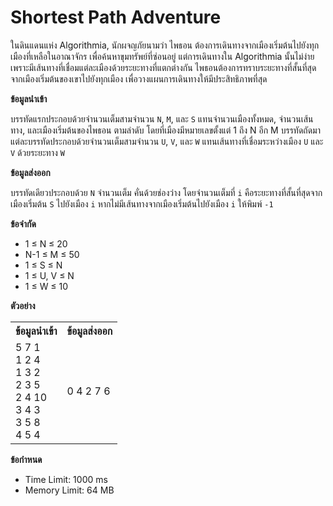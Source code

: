 
# Shortest Path Adventure

ในดินแดนแห่ง Algorithmia, นักผจญภัยนามว่า ไพธอน ต้องการเดินทางจากเมืองเริ่มต้นไปยังทุกเมืองที่เหลือในอาณาจักร เพื่อค้นหาขุมทรัพย์ที่ซ่อนอยู่ แต่การเดินทางใน Algorithmia นั้นไม่ง่าย เพราะมีเส้นทางที่เชื่อมแต่ละเมืองด้วยระยะทางที่แตกต่างกัน ไพธอนต้องการทราบระยะทางที่สั้นที่สุดจากเมืองเริ่มต้นของเขาไปยังทุกเมือง เพื่อวางแผนการเดินทางให้มีประสิทธิภาพที่สุด

**ข้อมูลนำเข้า**

บรรทัดแรกประกอบด้วยจำนวนเต็มสามจำนวน `N`, `M`, และ `S` แทนจำนวนเมืองทั้งหมด, จำนวนเส้นทาง, และเมืองเริ่มต้นของไพธอน ตามลำดับ โดยที่เมืองมีหมายเลขตั้งแต่ 1 ถึง N
อีก M บรรทัดถัดมา แต่ละบรรทัดประกอบด้วยจำนวนเต็มสามจำนวน `U`, `V`, และ `W` แทนเส้นทางที่เชื่อมระหว่างเมือง `U` และ `V` ด้วยระยะทาง `W`

**ข้อมูลส่งออก**

บรรทัดเดียวประกอบด้วย `N` จำนวนเต็ม คั่นด้วยช่องว่าง โดยจำนวนเต็มที่ `i` คือระยะทางที่สั้นที่สุดจากเมืองเริ่มต้น `S` ไปยังเมือง `i` หากไม่มีเส้นทางจากเมืองเริ่มต้นไปยังเมือง `i` ให้พิมพ์ `-1`

**ข้อจำกัด**

*   1 ≤ N ≤ 20
*   N-1 ≤ M ≤ 50
*   1 ≤ S ≤ N
*   1 ≤ U, V ≤ N
*   1 ≤ W ≤ 10

**ตัวอย่าง**

<table>
    <tr>
        <th>ข้อมูลนำเข้า</th>
        <th>ข้อมูลส่งออก</th>
    </tr>
    <tr>
        <td>
            5 7 1<br>
            1 2 4<br>
            1 3 2<br>
            2 3 5<br>
            2 4 10<br>
            3 4 3<br>
            3 5 8<br>
            4 5 4
        </td>
        <td>
            0 4 2 7 6
        </td>
    </tr>
</table>

**ข้อกำหนด**

*   Time Limit: 1000 ms
*   Memory Limit: 64 MB
